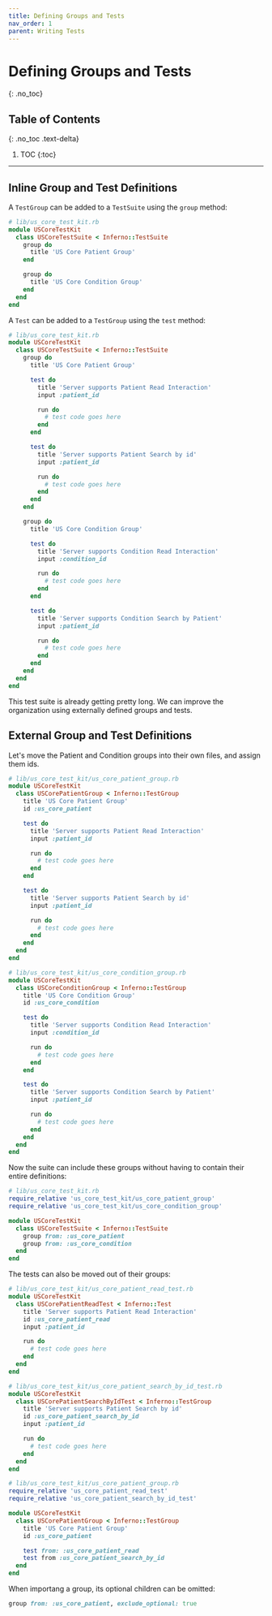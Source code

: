 ```yaml
---
title: Defining Groups and Tests
nav_order: 1
parent: Writing Tests
---
```

# Defining Groups and Tests
{: .no_toc}

## Table of Contents
{: .no_toc .text-delta}

1. TOC
{:toc}
---
## Inline Group and Test Definitions
A `TestGroup` can be added to a `TestSuite` using the `group` method:

```ruby
# lib/us_core_test_kit.rb
module USCoreTestKit
  class USCoreTestSuite < Inferno::TestSuite
    group do
      title 'US Core Patient Group'
    end

    group do
      title 'US Core Condition Group'
    end
  end
end
```

A `Test` can be added to a `TestGroup` using the `test` method:

```ruby
# lib/us_core_test_kit.rb
module USCoreTestKit
  class USCoreTestSuite < Inferno::TestSuite
    group do
      title 'US Core Patient Group'

      test do
        title 'Server supports Patient Read Interaction'
        input :patient_id

        run do
          # test code goes here
        end
      end

      test do
        title 'Server supports Patient Search by id'
        input :patient_id

        run do
          # test code goes here
        end
      end
    end

    group do
      title 'US Core Condition Group'

      test do
        title 'Server supports Condition Read Interaction'
        input :condition_id

        run do
          # test code goes here
        end
      end

      test do
        title 'Server supports Condition Search by Patient'
        input :patient_id

        run do
          # test code goes here
        end
      end
    end
  end
end
```
This test suite is already getting pretty long. We can improve the organization
using externally defined groups and tests.

## External Group and Test Definitions
Let's move the Patient and Condition groups into their own files, and assign
them ids.

```ruby
# lib/us_core_test_kit/us_core_patient_group.rb
module USCoreTestKit
  class USCorePatientGroup < Inferno::TestGroup
    title 'US Core Patient Group'
    id :us_core_patient

    test do
      title 'Server supports Patient Read Interaction'
      input :patient_id

      run do
        # test code goes here
      end
    end

    test do
      title 'Server supports Patient Search by id'
      input :patient_id

      run do
        # test code goes here
      end
    end
  end
end

# lib/us_core_test_kit/us_core_condition_group.rb
module USCoreTestKit
  class USCoreConditionGroup < Inferno::TestGroup
    title 'US Core Condition Group'
    id :us_core_condition

    test do
      title 'Server supports Condition Read Interaction'
      input :condition_id

      run do
        # test code goes here
      end
    end

    test do
      title 'Server supports Condition Search by Patient' 
      input :patient_id

      run do
        # test code goes here
      end
    end
  end
end
```

Now the suite can include these groups without having to contain their entire
definitions:

```ruby
# lib/us_core_test_kit.rb
require_relative 'us_core_test_kit/us_core_patient_group'
require_relative 'us_core_test_kit/us_core_condition_group'

module USCoreTestKit
  class USCoreTestSuite < Inferno::TestSuite
    group from: :us_core_patient
    group from: :us_core_condition
  end
end
```

The tests can also be moved out of their groups:

```ruby
# lib/us_core_test_kit/us_core_patient_read_test.rb
module USCoreTestKit
  class USCorePatientReadTest < Inferno::Test
    title 'Server supports Patient Read Interaction'
    id :us_core_patient_read
    input :patient_id

    run do
      # test code goes here
    end
  end
end

# lib/us_core_test_kit/us_core_patient_search_by_id_test.rb
module USCoreTestKit
  class USCorePatientSearchByIdTest < Inferno::TestGroup
    title 'Server supports Patient Search by id'
    id :us_core_patient_search_by_id
    input :patient_id

    run do
      # test code goes here
    end
  end
end

# lib/us_core_test_kit/us_core_patient_group.rb
require_relative 'us_core_patient_read_test'
require_relative 'us_core_patient_search_by_id_test'

module USCoreTestKit
  class USCorePatientGroup < Inferno::TestGroup
    title 'US Core Patient Group'
    id :us_core_patient

    test from: :us_core_patient_read
    test from :us_core_patient_search_by_id
  end
end
```

When importang a group, its optional children can be omitted:
```ruby
group from: :us_core_patient, exclude_optional: true
```
